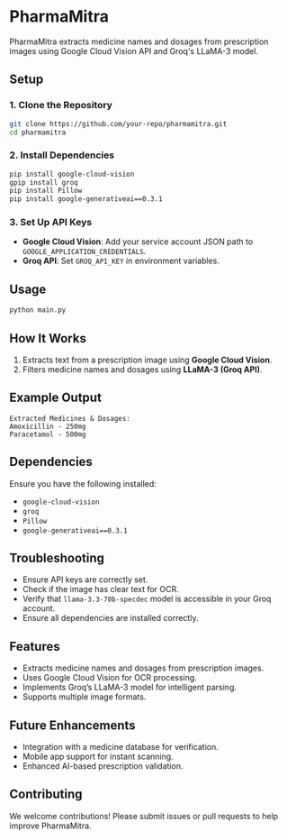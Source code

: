 <!-- # PharmaMitra

PharmaMitra extracts medicine names and dosages from prescription images using Google Cloud Vision API and Groq's LLaMA-3 model.

## Setup

1. **Clone the Repository**
   ```sh
   git clone https://github.com/your-repo/pharmamitra.git
   cd pharmamitra
   ```

2. **Install Dependencies**
   ```sh
   pip install google-cloud-vision groq
   ```

3. **Set Up API Keys**
   - Google Cloud Vision: Add your service account JSON path to `GOOGLE_APPLICATION_CREDENTIALS`.
   - Groq API: Set `GROQ_API_KEY` in environment variables.

## Usage

```sh
python main.py
```

## How It Works
1. Extracts text from a prescription image using **Google Cloud Vision**.
2. Filters medicine names and dosages using **LLaMA-3 (Groq API)**.

## Example Output
```
Extracted Medicines & Dosages:
Amoxicillin - 250mg
Paracetamol - 500mg
```

## Troubleshooting
- Ensure API keys are correctly set.
- Check if the image has clear text for OCR.
- Verify that `llama-3.3-70b-specdec` model is accessible in your Groq account.
 -->

# PharmaMitra

PharmaMitra extracts medicine names and dosages from prescription images using Google Cloud Vision API and Groq's LLaMA-3 model.

## Setup

### 1. Clone the Repository
```sh
git clone https://github.com/your-repo/pharmamitra.git
cd pharmamitra
```

### 2. Install Dependencies
```sh
pip install google-cloud-vision
gpip install groq
pip install Pillow
pip install google-generativeai==0.3.1
```

### 3. Set Up API Keys
- **Google Cloud Vision**: Add your service account JSON path to `GOOGLE_APPLICATION_CREDENTIALS`.
- **Groq API**: Set `GROQ_API_KEY` in environment variables.

## Usage

```sh
python main.py
```

## How It Works
1. Extracts text from a prescription image using **Google Cloud Vision**.
2. Filters medicine names and dosages using **LLaMA-3 (Groq API)**.

## Example Output
```
Extracted Medicines & Dosages:
Amoxicillin - 250mg
Paracetamol - 500mg
```

## Dependencies
Ensure you have the following installed:
- `google-cloud-vision`
- `groq`
- `Pillow`
- `google-generativeai==0.3.1`

## Troubleshooting
- Ensure API keys are correctly set.
- Check if the image has clear text for OCR.
- Verify that `llama-3.3-70b-specdec` model is accessible in your Groq account.
- Ensure all dependencies are installed correctly.

## Features
- Extracts medicine names and dosages from prescription images.
- Uses Google Cloud Vision for OCR processing.
- Implements Groq’s LLaMA-3 model for intelligent parsing.
- Supports multiple image formats.

## Future Enhancements
- Integration with a medicine database for verification.
- Mobile app support for instant scanning.
- Enhanced AI-based prescription validation.

## Contributing
We welcome contributions! Please submit issues or pull requests to help improve PharmaMitra.


